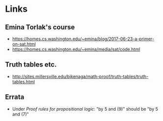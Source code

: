 # Links

## Emina Torlak's course

* https://homes.cs.washington.edu/~emina/blog/2017-06-23-a-primer-on-sat.html
* https://homes.cs.washington.edu/~emina/media/sat/code.html

## Truth tables etc.

* http://sites.millersville.edu/bikenaga/math-proof/truth-tables/truth-tables.html

## Errata

* Under _Proof rules for propositional logic_: "by 5 and (9)" should be "by 5 and (7)"
